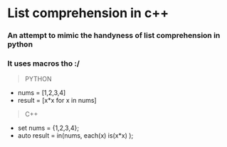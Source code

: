 # List comprehension in c++

### An attempt to mimic the handyness of list comprehension in python
### It uses macros tho :/

> PYTHON
- nums = [1,2,3,4]
- result = [x*x for x in nums]
    
> C++
- set nums = {1,2,3,4};
- auto result = in(nums, each(x) is(x*x) );


